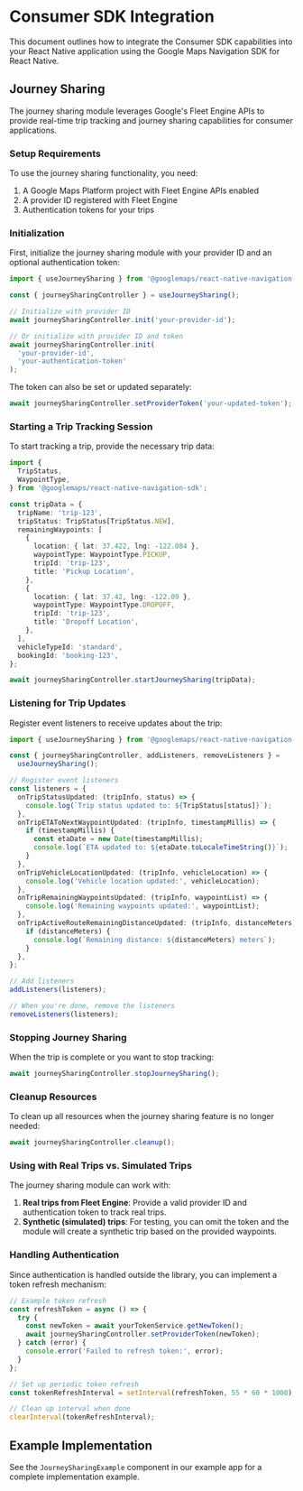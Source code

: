 # Consumer SDK Integration

This document outlines how to integrate the Consumer SDK capabilities into your React Native application using the Google Maps Navigation SDK for React Native.

## Journey Sharing

The journey sharing module leverages Google's Fleet Engine APIs to provide real-time trip tracking and journey sharing capabilities for consumer applications.

### Setup Requirements

To use the journey sharing functionality, you need:

1. A Google Maps Platform project with Fleet Engine APIs enabled
2. A provider ID registered with Fleet Engine
3. Authentication tokens for your trips

### Initialization

First, initialize the journey sharing module with your provider ID and an optional authentication token:

```typescript
import { useJourneySharing } from '@googlemaps/react-native-navigation-sdk';

const { journeySharingController } = useJourneySharing();

// Initialize with provider ID
await journeySharingController.init('your-provider-id');

// Or initialize with provider ID and token
await journeySharingController.init(
  'your-provider-id',
  'your-authentication-token'
);
```

The token can also be set or updated separately:

```typescript
await journeySharingController.setProviderToken('your-updated-token');
```

### Starting a Trip Tracking Session

To start tracking a trip, provide the necessary trip data:

```typescript
import {
  TripStatus,
  WaypointType,
} from '@googlemaps/react-native-navigation-sdk';

const tripData = {
  tripName: 'trip-123',
  tripStatus: TripStatus[TripStatus.NEW],
  remainingWaypoints: [
    {
      location: { lat: 37.422, lng: -122.084 },
      waypointType: WaypointType.PICKUP,
      tripId: 'trip-123',
      title: 'Pickup Location',
    },
    {
      location: { lat: 37.42, lng: -122.09 },
      waypointType: WaypointType.DROPOFF,
      tripId: 'trip-123',
      title: 'Dropoff Location',
    },
  ],
  vehicleTypeId: 'standard',
  bookingId: 'booking-123',
};

await journeySharingController.startJourneySharing(tripData);
```

### Listening for Trip Updates

Register event listeners to receive updates about the trip:

```typescript
import { useJourneySharing } from '@googlemaps/react-native-navigation-sdk';

const { journeySharingController, addListeners, removeListeners } =
  useJourneySharing();

// Register event listeners
const listeners = {
  onTripStatusUpdated: (tripInfo, status) => {
    console.log(`Trip status updated to: ${TripStatus[status]}`);
  },
  onTripETAToNextWaypointUpdated: (tripInfo, timestampMillis) => {
    if (timestampMillis) {
      const etaDate = new Date(timestampMillis);
      console.log(`ETA updated to: ${etaDate.toLocaleTimeString()}`);
    }
  },
  onTripVehicleLocationUpdated: (tripInfo, vehicleLocation) => {
    console.log('Vehicle location updated:', vehicleLocation);
  },
  onTripRemainingWaypointsUpdated: (tripInfo, waypointList) => {
    console.log('Remaining waypoints updated:', waypointList);
  },
  onTripActiveRouteRemainingDistanceUpdated: (tripInfo, distanceMeters) => {
    if (distanceMeters) {
      console.log(`Remaining distance: ${distanceMeters} meters`);
    }
  },
};

// Add listeners
addListeners(listeners);

// When you're done, remove the listeners
removeListeners(listeners);
```

### Stopping Journey Sharing

When the trip is complete or you want to stop tracking:

```typescript
await journeySharingController.stopJourneySharing();
```

### Cleanup Resources

To clean up all resources when the journey sharing feature is no longer needed:

```typescript
await journeySharingController.cleanup();
```

### Using with Real Trips vs. Simulated Trips

The journey sharing module can work with:

1. **Real trips from Fleet Engine**: Provide a valid provider ID and authentication token to track real trips.
2. **Synthetic (simulated) trips**: For testing, you can omit the token and the module will create a synthetic trip based on the provided waypoints.

### Handling Authentication

Since authentication is handled outside the library, you can implement a token refresh mechanism:

```typescript
// Example token refresh
const refreshToken = async () => {
  try {
    const newToken = await yourTokenService.getNewToken();
    await journeySharingController.setProviderToken(newToken);
  } catch (error) {
    console.error('Failed to refresh token:', error);
  }
};

// Set up periodic token refresh
const tokenRefreshInterval = setInterval(refreshToken, 55 * 60 * 1000); // Refresh every 55 minutes

// Clean up interval when done
clearInterval(tokenRefreshInterval);
```

## Example Implementation

See the `JourneySharingExample` component in our example app for a complete implementation example.
